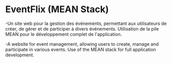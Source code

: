 # EventFlix (MEAN Stack)
-Un site web pour la gestion des événements, permettant aux utilisateurs de créer, de gérer et de participer à divers événements. Utilisation de la pile MEAN pour le développement complet de l'application.


-A website for event management, allowing users to create, manage and participate in various events. Use of the MEAN stack 
for full application development.
